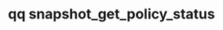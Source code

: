 ---
category: snapshot
command: snapshot_get_policy_status
keywords: qq, qq_cli, snapshot_get_policy_status
optional_options:
- alternate:
  - --id
  help: Identifier of the snapshot policy.
  name: -i
  required: true
permalink: /qq-cli-command-guide/snapshot/snapshot_get_policy_status.html
positional_options: []
sidebar: qq_cli_command_reference_sidebar
summary: This section explains how to use the <code>qq snapshot_get_policy_status</code>
  command.
synopsis: Get a single snapshot policy status
title: qq snapshot_get_policy_status
usage: qq snapshot_get_policy_status [-h] -i ID

---